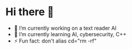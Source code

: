 # Hi there 👋

* 🔭 I’m currently working on a text reader AI
* 🌱 I’m currently learning AI, cybersecurity, C++
* ⚡ Fun fact: don't alias cd="rm -rf"

